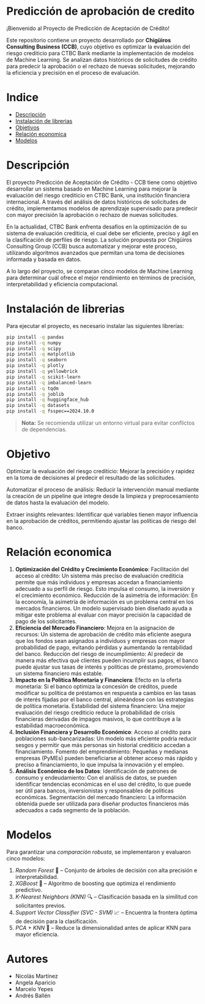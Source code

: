 # Predicción de aprobación de credito

¡Bienvenido al Proyecto de Predicción de Aceptación de Crédito!

Este repositorio contiene un proyecto desarrollado por **Chigüiros Consulting Business (CCB)**, cuyo objetivo es optimizar la evaluación del riesgo crediticio para CTBC Bank mediante la implementación de modelos de Machine Learning. Se analizan datos históricos de solicitudes de crédito para predecir la aprobación o el rechazo de nuevas solicitudes, mejorando la eficiencia y precisión en el proceso de evaluación.

# Indice

- [Descripción](https://github.com/nicolassmarti/HE2_IA_P1/blob/main/README.md#descripci%C3%B3n)
- [Instalación de librerias](https://github.com/nicolassmarti/HE2_IA_P1/blob/main/README.md#instalaci%C3%B3n-de-librerias)
- [Objetivos](https://github.com/nicolassmarti/HE2_IA_P1/blob/main/README.md#objetivo)
- [Relación economica](https://github.com/nicolassmarti/HE2_IA_P1/blob/main/README.md#relaci%C3%B3n-economica)
- [Modelos](https://github.com/nicolassmarti/HE2_IA_P1/blob/main/README.md#modelos)

# Descripción
El proyecto Predicción de Aceptación de Crédito - CCB tiene como objetivo desarrollar un sistema basado en Machine Learning para mejorar la evaluación del riesgo crediticio en CTBC Bank, una institución financiera internacional. A través del análisis de datos históricos de solicitudes de crédito, implementamos modelos de aprendizaje supervisado para predecir con mayor precisión la aprobación o rechazo de nuevas solicitudes.

En la actualidad, CTBC Bank enfrenta desafíos en la optimización de su sistema de evaluación crediticia, el cual debe ser eficiente, preciso y ágil en la clasificación de perfiles de riesgo. La solución propuesta por Chigüiros Consulting Group (CCB) busca automatizar y mejorar este proceso, utilizando algoritmos avanzados que permitan una toma de decisiones informada y basada en datos.

A lo largo del proyecto, se comparan cinco modelos de Machine Learning para determinar cuál ofrece el mejor rendimiento en términos de precisión, interpretabilidad y eficiencia computacional.
# Instalación de librerias

Para ejecutar el proyecto, es necesario instalar las siguientes librerías:

```bash
pip install -q pandas
pip install -q numpy
pip install -q scipy
pip install -q matplotlib
pip install -q seaborn
pip install -q plotly
pip install -q yellowbrick
pip install -q scikit-learn
pip install -q imbalanced-learn
pip install -q tqdm
pip install -q joblib
pip install -q huggingface_hub
pip install -q datasets
pip install -q fsspec==2024.10.0
```

> **Nota:** Se recomienda utilizar un entorno virtual para evitar conflictos de dependencias.



# Objetivo

Optimizar la evaluación del riesgo crediticio: Mejorar la precisión y rapidez en la toma de decisiones al predecir el resultado de las solicitudes.

Automatizar el proceso de análisis: Reducir la intervención manual mediante la creación de un pipeline que integre desde la limpieza y preprocesamiento de datos hasta la evaluación del modelo.

Extraer insights relevantes: Identificar qué variables tienen mayor influencia en la aprobación de créditos, permitiendo ajustar las políticas de riesgo del banco.

# Relación economica

1. **Optimización del Crédito y Crecimiento Económico**: 
Facilitación del acceso al crédito: Un sistema más preciso de evaluación crediticia permite que más individuos y empresas accedan a financiamiento adecuado a su perfil de riesgo. Esto impulsa el consumo, la inversión y el crecimiento económico.
Reducción de la asimetría de información: En la economía, la asimetría de información es un problema central en los mercados financieros. Un modelo supervisado bien diseñado ayuda a mitigar este problema al evaluar con mayor precisión la capacidad de pago de los solicitantes.
2. **Eficiencia del Mercado Financiero**: 
Mejora en la asignación de recursos: Un sistema de aprobación de crédito más eficiente asegura que los fondos sean asignados a individuos y empresas con mayor probabilidad de pago, evitando pérdidas y aumentando la rentabilidad del banco.
Reducción del riesgo de incumplimiento: Al predecir de manera más efectiva qué clientes pueden incumplir sus pagos, el banco puede ajustar sus tasas de interés y políticas de préstamo, promoviendo un sistema financiero más estable.
3. **Impacto en la Política Monetaria y Financiera**: 
Efecto en la oferta monetaria: Si el banco optimiza la concesión de créditos, puede modificar su política de préstamos en respuesta a cambios en las tasas de interés fijadas por el banco central, alineándose con las estrategias de política monetaria.
Estabilidad del sistema financiero: Una mejor evaluación del riesgo crediticio reduce la probabilidad de crisis financieras derivadas de impagos masivos, lo que contribuye a la estabilidad macroeconómica.
4. **Inclusión Financiera y Desarrollo Económico**: 
Acceso al crédito para poblaciones sub-bancarizadas: Un modelo más eficiente podría reducir sesgos y permitir que más personas sin historial crediticio accedan a financiamiento.
Fomento del emprendimiento: Pequeñas y medianas empresas (PyMEs) pueden beneficiarse al obtener acceso más rápido y preciso a financiamiento, lo que impulsa la innovación y el empleo.
5. **Análisis Económico de los Datos**: 
Identificación de patrones de consumo y endeudamiento: Con el análisis de datos, se pueden identificar tendencias económicas en el uso del crédito, lo que puede ser útil para bancos, inversionistas y responsables de políticas económicas.
Segmentación del mercado financiero: La información obtenida puede ser utilizada para diseñar productos financieros más adecuados a cada segmento de la población.

# Modelos

Para garantizar una *comparación robusta*, se implementaron y evaluaron cinco modelos:  
1. *Random Forest* 🌳 – Conjunto de árboles de decisión con alta precisión e interpretabilidad.  
2. *XGBoost* 🚀 – Algoritmo de boosting que optimiza el rendimiento predictivo.  
3. *K-Nearest Neighbors (KNN)* 🔍 – Clasificación basada en la similitud con solicitantes previos.  
4. *Support Vector Classifier (SVC - SVM)* 📈 – Encuentra la frontera óptima de decisión para la clasificación.  
5. *PCA + KNN* 🔄 – Reduce la dimensionalidad antes de aplicar KNN para mayor eficiencia.

# Autores

- Nicolás Martínez
- Angela Aparicio
- Marcelo Yepes
- Andrés Ballén

